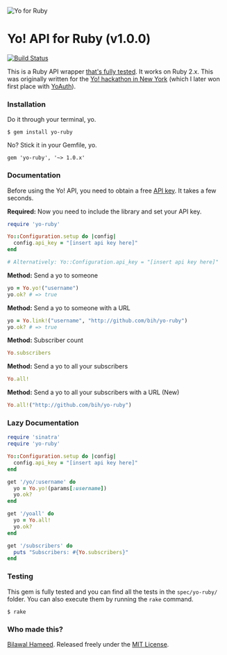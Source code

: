 ![Yo for Ruby](http://i.imgur.com/N0L8m9P.png)

# Yo! API for Ruby (v1.0.0)

[![Build Status](https://travis-ci.org/bih/yo-ruby.svg?branch=master)](https://travis-ci.org/bih/yo-ruby)

This is a Ruby API wrapper [that's fully tested](https://travis-ci.org/bih/yo-ruby). It works on Ruby 2.x. This was originally written for the [Yo! hackathon in New York](http://www.eventbrite.com/e/yo-hackathon-nyc-2-letters-2-hours-ready-set-yo-tickets-12145608843?aff=eorg) (which I later won first place with [YoAuth](http://yoauth.herokuapp.com)).


### Installation

Do it through your terminal, yo.

```
$ gem install yo-ruby
```

No? Stick it in your Gemfile, yo.

```
gem 'yo-ruby', '~> 1.0.x'
```

### Documentation

Before using the Yo! API, you need to obtain a free [API key](http://dev.justyo.co/). It takes a few seconds.

**Required:** Now you need to include the library and set your API key.

```ruby
require 'yo-ruby'

Yo::Configuration.setup do |config|
  config.api_key = "[insert api key here]"
end

# Alternatively: Yo::Configuration.api_key = "[insert api key here]"
```

**Method:** Send a yo to someone

```ruby
yo = Yo.yo!("username")
yo.ok? # => true
```

**Method:** Send a yo to someone with a URL

```ruby
yo = Yo.link!("username", "http://github.com/bih/yo-ruby")
yo.ok? # => true
```

**Method:** Subscriber count

```ruby
Yo.subscribers
```

**Method:** Send a yo to all your subscribers

```ruby
Yo.all!
```


**Method:** Send a yo to all your subscribers with a URL (New)

```ruby
Yo.all!("http://github.com/bih/yo-ruby")
```

### Lazy Documentation
```ruby
require 'sinatra'
require 'yo-ruby'

Yo::Configuration.setup do |config|
  config.api_key = "[insert api key here]"
end

get '/yo/:username' do
  yo = Yo.yo!(params[:username])
  yo.ok?
end

get '/yoall' do
  yo = Yo.all!
  yo.ok?
end

get '/subscribers' do
  puts "Subscribers: #{Yo.subscribers}"
end
```

### Testing

This gem is fully tested and you can find all the tests in the `spec/yo-ruby/` folder.
You can also execute them by running the `rake` command.

```
$ rake
```

### Who made this?
[Bilawal Hameed](http://github.com/bih). Released freely under the [MIT License](http://bih.mit-license.org/).
